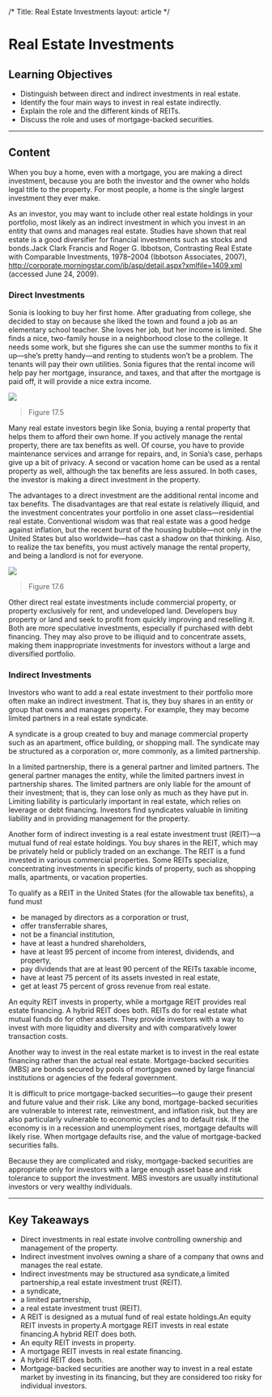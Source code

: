 /*
Title: Real Estate Investments
layout: article
*/

# Real Estate Investments

## Learning Objectives

- Distinguish between direct and indirect investments in real estate.
- Identify the four main ways to invest in real estate indirectly.
- Explain the role and the different kinds of REITs.
- Discuss the role and uses of mortgage-backed securities.



---

## Content

When you buy a home, even with a mortgage, you are making a direct investment, because you are both the investor and the owner who holds legal title to the property. For most people, a home is the single largest investment they ever make.

As an investor, you may want to include other real estate holdings in your portfolio, most likely as an indirect investment in which you invest in an entity that owns and manages real estate. Studies have shown that real estate is a good diversifier for financial investments such as stocks and bonds.Jack Clark Francis and Roger G. Ibbotson, Contrasting Real Estate with Comparable Investments, 1978–2004 (Ibbotson Associates, 2007), http://corporate.morningstar.com/ib/asp/detail.aspx?xmlfile=1409.xml (accessed June 24, 2009).


### Direct Investments

Sonia is looking to buy her first home. After graduating from college, she decided to stay on because she liked the town and found a job as an elementary school teacher. She loves her job, but her income is limited. She finds a nice, two-family house in a neighborhood close to the college. It needs some work, but she figures she can use the summer months to fix it up—she’s pretty handy—and renting to students won’t be a problem. The tenants will pay their own utilities. Sonia figures that the rental income will help pay her mortgage, insurance, and taxes, and that after the mortgage is paid off, it will provide a nice extra income.


![](../media/4b7c40b699aef2a859098bbfcf43d199.jpg)
> Figure 17.5 


Many real estate investors begin like Sonia, buying a rental property that helps them to afford their own home. If you actively manage the rental property, there are tax benefits as well. Of course, you have to provide maintenance services and arrange for repairs, and, in Sonia’s case, perhaps give up a bit of privacy. A second or vacation home can be used as a rental property as well, although the tax benefits are less assured. In both cases, the investor is making a direct investment in the property.

The advantages to a direct investment are the additional rental income and tax benefits. The disadvantages are that real estate is relatively illiquid, and the investment concentrates your portfolio in one asset class—residential real estate. Conventional wisdom was that real estate was a good hedge against inflation, but the recent burst of the housing bubble—not only in the United States but also worldwide—has cast a shadow on that thinking. Also, to realize the tax benefits, you must actively manage the rental property, and being a landlord is not for everyone.


![](../media/b99c8a9c475ee5aacb4f112d47bf2061.jpg)
> Figure 17.6 


Other direct real estate investments include commercial property, or property exclusively for rent, and undeveloped land. Developers buy property or land and seek to profit from quickly improving and reselling it. Both are more speculative investments, especially if purchased with debt financing. They may also prove to be illiquid and to concentrate assets, making them inappropriate investments for investors without a large and diversified portfolio.


### Indirect Investments

Investors who want to add a real estate investment to their portfolio more often make an indirect investment. That is, they buy shares in an entity or group that owns and manages property. For example, they may become limited partners in a real estate syndicate.

A syndicate is a group created to buy and manage commercial property such as an apartment, office building, or shopping mall. The syndicate may be structured as a corporation or, more commonly, as a limited partnership.

In a limited partnership, there is a general partner and limited partners. The general partner manages the entity, while the limited partners invest in partnership shares. The limited partners are only liable for the amount of their investment; that is, they can lose only as much as they have put in. Limiting liability is particularly important in real estate, which relies on leverage or debt financing. Investors find syndicates valuable in limiting liability and in providing management for the property.

Another form of indirect investing is a real estate investment trust (REIT)—a mutual fund of real estate holdings. You buy shares in the REIT, which may be privately held or publicly traded on an exchange. The REIT is a fund invested in various commercial properties. Some REITs specialize, concentrating investments in specific kinds of property, such as shopping malls, apartments, or vacation properties.

To qualify as a REIT in the United States (for the allowable tax benefits), a fund must

- be managed by directors as a corporation or trust,
- offer transferrable shares,
- not be a financial institution,
- have at least a hundred shareholders,
- have at least 95 percent of income from interest, dividends, and property,
- pay dividends that are at least 90 percent of the REITs taxable income,
- have at least 75 percent of its assets invested in real estate,
- get at least 75 percent of gross revenue from real estate.


An equity REIT invests in property, while a mortgage REIT provides real estate financing. A hybrid REIT does both. REITs do for real estate what mutual funds do for other assets. They provide investors with a way to invest with more liquidity and diversity and with comparatively lower transaction costs.

Another way to invest in the real estate market is to invest in the real estate financing rather than the actual real estate. Mortgage-backed securities (MBS) are bonds secured by pools of mortgages owned by large financial institutions or agencies of the federal government.

It is difficult to price mortgage-backed securities—to gauge their present and future value and their risk. Like any bond, mortgage-backed securities are vulnerable to interest rate, reinvestment, and inflation risk, but they are also particularly vulnerable to economic cycles and to default risk. If the economy is in a recession and unemployment rises, mortgage defaults will likely rise. When mortgage defaults rise, and the value of mortgage-backed securities falls.

Because they are complicated and risky, mortgage-backed securities are appropriate only for investors with a large enough asset base and risk tolerance to support the investment. MBS investors are usually institutional investors or very wealthy individuals.



---

## Key Takeaways

- Direct investments in real estate involve controlling ownership and management of the property.
- Indirect investment involves owning a share of a company that owns and manages the real estate.
- Indirect investments may be structured asa syndicate,a limited partnership,a real estate investment trust (REIT).
- a syndicate,
- a limited partnership,
- a real estate investment trust (REIT).
- A REIT is designed as a mutual fund of real estate holdings.An equity REIT invests in property.A mortgage REIT invests in real estate financing.A hybrid REIT does both.
- An equity REIT invests in property.
- A mortgage REIT invests in real estate financing.
- A hybrid REIT does both.
- Mortgage-backed securities are another way to invest in a real estate market by investing in its financing, but they are considered too risky for individual investors.


